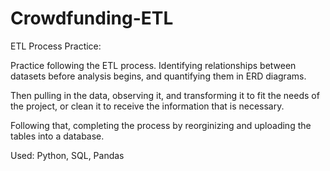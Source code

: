 # Crowdfunding-ETL
ETL Process Practice:

Practice following the ETL process. Identifying relationships between datasets before analysis begins, and 
quantifying them in ERD diagrams.

Then pulling in the data, observing it, and transforming it to fit the needs of the project, or clean it to receive the information that is necessary.

Following that, completing the process by reorginizing and uploading the tables into a database.

Used: Python, SQL, Pandas
